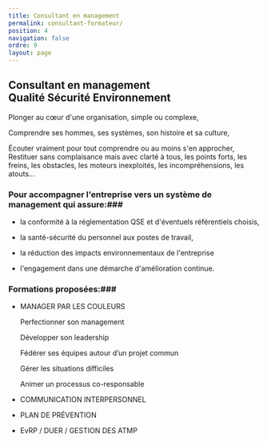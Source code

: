 ```yaml
---
title: Consultant en management
permalink: consultant-formateur/
position: 4
navigation: false
ordre: 9
layout: page
---
```


## Consultant en management <br> Qualité Sécurité Environnement

Plonger au cœur d'une organisation, simple ou complexe,

Comprendre ses hommes, ses systèmes, son histoire et sa culture,

Écouter vraiment pour tout comprendre ou au moins s'en approcher,
​
Restituer sans complaisance mais avec clarté à tous, les points forts, les freins, les obstacles, les moteurs inexploités, les incompréhensions, les atouts...

### Pour accompagner l'entreprise vers un système de management qui assure:###

* la conformité à la réglementation QSE et d'éventuels référentiels choisis,

* la santé-sécurité du personnel aux postes de travail,

* la réduction des impacts environnementaux de l'entreprise

* l'engagement dans une démarche d'amélioration continue.

### Formations proposées:###

* MANAGER PAR LES COULEURS

  Perfectionner son management

  Développer son leadership

  Fédérer ses équipes autour d’un projet commun

  Gérer les situations difficiles

  Animer un processus co-responsable

* COMMUNICATION INTERPERSONNEL

* PLAN DE PRÉVENTION

* EvRP / DUER / GESTION DES ATMP